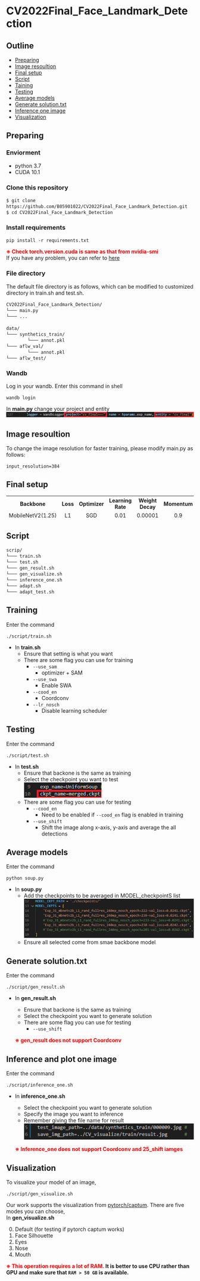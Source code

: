 # CV2022Final_Face_Landmark_Detection
## Outline
- [Preparing](#Preparing)
- [Image resoultion](#Image_resoultion)
- [Final setup](#setup)
- [Script](#Script)
- [Taining](#Training)
- [Testing](#Testing)
- [Average models](#Average)
- [Generate solution.txt](#Generate)
- [Inference one image](#Inference_one)
- [Visualization](#Visualization)

<h2 id = "Preparing"> Preparing </h2>

### Enviorment

- python 3.7
- CUDA 10.1

### Clone this repository

```
$ git clone https://github.com/B05901022/CV2022Final_Face_Landmark_Detection.git
$ cd CV2022Final_Face_Landmark_Detection
```

### Install requirements
```
pip install -r requirements.txt
```

**<font color=#FF0000>※ Check torch.version.cuda is same as that from nvidia-smi </font>** <br>
If you have any problem, you can refer to [here](https://pytorch.org/get-started/previous-versions/)

### File directory

The default file directory is as follows, which can be modified to customized directory in train.sh and test.sh.
```
CV2022Final_Face_Landmark_Detection/
└─── main.py
└─── ...

data/
└─── synthetics_train/
        └─── annot.pkl
└─── aflw_val/
        └─── annot.pkl
└─── aflw_test/
```

### Wandb

Log in your wandb.
Enter this command in shell
```
wandb login
```
In **main.py** change your project and entity
![image alt](./pic/1.png)
<h2 id = "Image_resoultion"> Image resoultion </h2>

To change the image resolution for faster training, please modify main.py as follows:
```
input_resolution=384 
```

<h2 id = "setup"> Final setup </h2>
<table>
  <tr style=" border-top: 1px solid white;">
    <th style="text-align:center">Backbone</th>
    <th style="text-align:center">Loss</th>
    <th style="text-align:center">Optimizer</th>
    <th style="text-align:center">Learning Rate</th>
    <th style="text-align:center">Weight Decay</th>
    <th style="text-align:center">Momentum</th>
    <th style="text-align:center">LR Scheduler</th>
    <th style="text-align:center">Epoch</th>
  </tr>
  <tr style=" border-bottom: 1px solid white;">
    <td style="text-align:center">MobileNetV2(1.25)</td>
    <td style="text-align:center">L1</td>
    <td style="text-align:center">SGD</td>
    <td style="text-align:center">0.01</td>
    <td style="text-align:center">0.00001</td>
    <td style="text-align:center">0.9</td>
    <td style="text-align:center">Disable</td>
    <td style="text-align:center">240</td>
  </tr>
</table>

<h2 id = "Script"> Script </h2>

```
scrip/
└─── train.sh
└─── test.sh
└─── gen_result.sh
└─── gen_visualize.sh
└─── inference_one.sh
└─── adapt.sh
└─── adapt_test.sh
```

<h2 id = "Training"> Training </h2>

Enter the command
```
./script/train.sh
```

- In **train.sh**
    - Ensure that setting is what you want
    - There are some flag you can use for training
        - `--use_sam` 
            - optimizer + SAM
        - `--use_swa` 
            - Enable SWA
        - `--cood_en` 
            - Coordconv
        - `--lr_nosch`
            - Disable learning scheduler

<h2 id = "Testing"> Testing </h2>

Enter the command
```
./script/test.sh
```

- In **test.sh**
    - Ensure that backone is the same as training 
    - Select the checkpoint you want to test <br>
    ![image alt](./pic/2.png)
    - There are some flag you can use for testing
        - `--cood_en`
            - Need to be enabled if `--cood_en` flag is enabled in training
        - `--use_shift`
            - Shift the image along x-axis, y-axis and average the all detections

<h2 id = "Average"> Average models </h2>

Enter the command
```
python soup.py
```

- In **soup.py** 
    - Add the checkpoints to be averaged in MODEL_checkpointS list<br>
    ![image alt](./pic/4.png)
    - Ensure all selected come from smae backbone model


<h2 id = "Generate"> Generate solution.txt </h2>

Enter the command
```
./script/gen_result.sh
```
- In **gen_result.sh**
    - Ensure that backone is the same as training
    - Select the checkpoint you want to generate solution
    - There are some flag you can use for testing
        - `--use_shift`

    **<font color=#FF0000>※ gen_result does not support Coordconv </font>**

<h2 id = "Inference_one"> Inference and plot one image </h2>

Enter the command
```
./script/inference_one.sh
```
- In **inference_one.sh**
    - Select the checkpoint you want to generate solution 
    - Specify the image you want to inference 
    - Remember giving the file name for result<br> 
    ![image alt](./pic/3.png)

    **<font color=#FF0000>※ Inference_one does not support Coordconv and 25_shift iamges </font>**


<h2 id = "Visualization"> Visualization </h2>

To visualize your model of an image,
```
./script/gen_visualize.sh
```
Our work supports the visualization from [pytorch/captum](https://github.com/pytorch/captum).
There are five modes you can choose,  
In **gen_visualize.sh** 

0. Default (for testing if pytorch captum works)
1. Face Silhouette
2. Eyes
3. Nose
4. Mouth

**<font color=#FF0000>※ This operation requires a lot of RAM.</font> It is better to use CPU rather than GPU and make sure that `RAM > 50 GB` is available.**